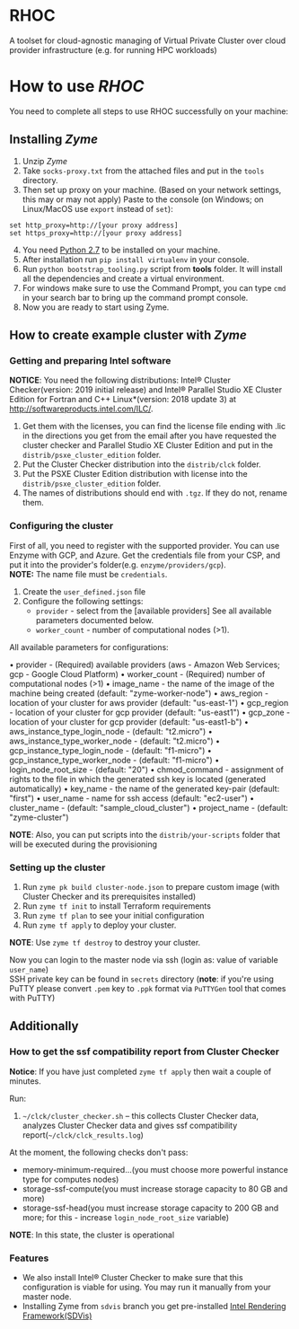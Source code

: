 # RHOC
A toolset for cloud-agnostic managing of Virtual Private Cluster over cloud provider infrastructure (e.g. for running HPC workloads)

# How to use *RHOC*

You need to complete all steps to use RHOC successfully on your machine:

## Installing *Zyme*
1. Unzip *Zyme*
2. Take `socks-proxy.txt` from the attached files and put in the `tools` directory.
3. Then set up proxy on your machine. (Based on your network settings, this may or may not apply) Paste to the console (on Windows; on Linux/MacOS use `export` instead of `set`):
```
set http_proxy=http://[your proxy address]
set https_proxy=http://[your proxy address]
```
4. You need [Python 2.7](https://www.python.org/downloads/release/python-2714/) to be installed on your machine.
5. After installation run `pip install virtualenv` in your console.
6. Run  `python bootstrap_tooling.py` script from **tools** folder. It will install all the dependencies and create a virtual environment.
6. For windows make sure to use the Command Prompt, you can type `cmd` in your search bar to bring up the command prompt console.
7. Now you are ready to start using Zyme.

## How to create example cluster with *Zyme*


### Getting and preparing Intel software
**NOTICE**: You need the following distributions: Intel® Cluster Checker(version: 2019 initial release) and Intel® Parallel Studio XE Cluster Edition for Fortran and C++ Linux*(version: 2018 update 3) at http://softwareproducts.intel.com/ILC/. 

1. Get them with the licenses, you can find the license file ending with .lic in the directions you get from the email after you have requested the cluster checker and Parallel Studio XE Cluster Edition and put in the `distrib/psxe_cluster_edition` folder.
1. Put the Cluster Checker distribution into the `distrib/clck` folder.
1. Put the PSXE Cluster Edition distribution with license into the `distrib/psxe_cluster_edition` folder.
1. The names of distributions should end with `.tgz`. If they do not, rename them.

### Configuring the cluster
First of all, you need to register with the supported provider. You can use Enzyme with GCP, and Azure. Get the credentials file from your CSP, and put it into the provider's folder(e.g. `enzyme/providers/gcp`). <br> 
**NOTE:** The name file must be `credentials`.
1. Create the `user_defined.json` file
1. Сonfigure the following settings:
   * `provider` - select from the [available providers] See all available parameters documented below.
   * `worker_count` - number of computational nodes (>1).

All available parameters for configurations: 

•	provider - (Required) available providers (aws - Amazon Web Services; gcp - Google Cloud Platform)
•	worker_count - (Required) number of computational nodes (>1)
•	image_name - the name of the image of the machine being created (default: "zyme-worker-node")
•	aws_region - location of your cluster for aws provider (default: "us-east-1")
•	gcp_region - location of your cluster for gcp provider (default: "us-east1")
•	gcp_zone - location of your cluster for gcp provider (default: "us-east1-b")
•	aws_instance_type_login_node - (default: "t2.micro")
•	aws_instance_type_worker_node - (default: "t2.micro")
•	gcp_instance_type_login_node - (default: "f1-micro")
•	gcp_instance_type_worker_node - (default: "f1-micro")
•	login_node_root_size - (default: "20")
•	chmod_command - assignment of rights to the file in which the generated ssh key is located (generated automatically)
•	key_name - the name of the generated key-pair (default: "first")
•	user_name - name for ssh access (default: "ec2-user")
•	cluster_name - (default: "sample_cloud_cluster")
•	project_name - (default: "zyme-cluster")


**NOTE**: Also, you can put scripts into the `distrib/your-scripts` folder that will be executed during the provisioning

### Setting up the cluster
1. Run `zyme pk build cluster-node.json` to prepare custom image (with Cluster Checker and its prerequisites installed)
1. Run `zyme tf init` to install Terraform requirements
1. Run `zyme tf plan` to see your initial configuration
1. Run `zyme tf apply` to deploy your cluster.

**NOTE**: Use `zyme tf destroy` to destroy your cluster.

Now you can login to the master node via ssh (login as: value of variable `user_name`)<br>
SSH private key can be found in `secrets` directory (**note**: if you're using PuTTY please convert `.pem` key to `.ppk` format via `PuTTYGen` tool that comes with PuTTY)

## Additionally

### How to get the ssf compatibility report from Cluster Checker
**Notice**: If you have just completed `zyme tf apply` then wait a couple of minutes. 

Run:
1. `~/clck/cluster_checker.sh` – this collects Cluster Checker data, analyzes Cluster Checker data and gives ssf compatibility report(`~/clck/clck_results.log`)

At the moment, the following checks don't pass:
* memory-minimum-required...(you must choose more powerful instance type for computes nodes)
* storage-ssf-compute(you must increase storage capacity to 80 GB and more)
* storage-ssf-head(you must increase storage capacity to 200 GB and more; for this - increase `login_node_root_size` variable)

**NOTE**: In this state, the cluster is operational

### Features
* We also install Intel® Cluster Checker to make sure that this configuration is viable for using. You may run it manually from your master node.
* Installing Zyme from `sdvis` branch you get pre-installed [Intel Rendering Framework(SDVis)](http://sdvis.org/)
